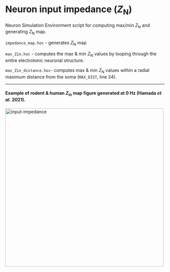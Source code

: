 # Neuron input impedance (_Z_<sub>N</sub>)

Neuron Simulation Environment script for computing max/min _Z_<sub>N</sub> and generating _Z_<sub>N</sub> map.

``impedance_map.hoc`` - generates _Z_<sub>N</sub> map

``max_Zin.hoc`` - computes the max & min _Z_<sub>N</sub> values by looping through the entire electrotonic neuronal structure.

``max_Zin_distance.hoc``- computes max & min _Z_<sub>N</sub> values within a radial maximum distance from the soma (``MAX_DIST``, line 24).

---

#### Example of rodent & human _Z_<sub>in</sub> map figure generated at 0 Hz (Hamada _et al._ 2021).

<img src="https://user-images.githubusercontent.com/42112716/117575320-92aeee00-b0e1-11eb-91b1-19e1c143e5dd.png" alt="input-impedance" width="500"/>
